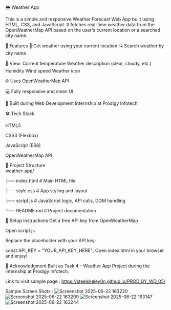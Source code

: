🌦️ Weather App 

This is a simple and responsive Weather Forecast Web App built using HTML, CSS, and JavaScript. It fetches real-time weather data from the OpenWeatherMap API based on the user's current location or a searched city name.

🚀 Features
📍 Get weather using your current location
🔍 Search weather by city name


🌡️ View:
Current temperature
Weather description (clear, cloudy, etc.)
Humidity
Wind speed
Weather icon


🌐 Uses OpenWeatherMap API

💻 Fully responsive and clean UI

🧠 Built during Web Development Internship at Prodigy Infotech



🛠️ Tech Stack

HTML5

CSS3 (Flexbox)

JavaScript (ES6)

OpenWeatherMap API


📂 Project Structure
\
weather-app/

├── index.html       # Main HTML file

├── style.css        # App styling and layout

├── script.js        # JavaScript logic, API calls, DOM handling

└── README.md        # Project documentation



🔑 Setup Instructions
Get a free API key from OpenWeatherMap

Open script.js

Replace the placeholder with your API key:

const API_KEY = "YOUR_API_KEY_HERE";
Open index.html in your browser and enjoy!


🙌 Acknowledgment
Built as Task 4 – Weather App Project during the internship at Prodigy Infotech.


Link to visit sample page : https://steelskeley0n.github.io/PRODIGY_WD_05/

Sample Screen Shots : 
![Screenshot 2025-06-22 163220](https://github.com/user-attachments/assets/7f05483e-b035-4271-9249-c832a763a0a2)
![Screenshot 2025-06-22 163209](https://github.com/user-attachments/assets/55466462-26e4-47b8-9658-a410e0ff85e3)
![Screenshot 2025-06-22 163147](https://github.com/user-attachments/assets/6998c44e-ccea-4ee2-ab66-fb4a840759ab)
![Screenshot 2025-06-22 163244](https://github.com/user-attachments/assets/8b5b65f1-1293-4ce1-b36e-cd137cefab9c)


